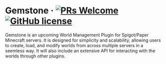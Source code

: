 # Gemstone &middot; [![PRs Welcome](https://img.shields.io/badge/PRs-welcome-brightgreen.svg?style=flat-square)](http://makeapullrequest.com) [![GitHub license](https://img.shields.io/badge/license-MIT-blue.svg?style=flat-square)](https://github.com/JadedMC/Gemstone/blob/master/LICENSE)

Gemstone is an upcoming World Management Plugin for Spigot/Paper Minecraft servers. It is designed for simplicity and scalability, allowing users to create, load, and modify worlds from across multiple servers in a seemless way. It will also include an extensive API for interacting with the worlds through other plugins.